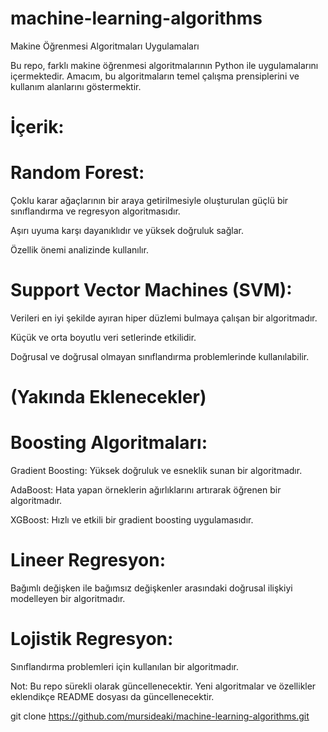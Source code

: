 # machine-learning-algorithms
Makine Öğrenmesi Algoritmaları Uygulamaları

Bu repo, farklı makine öğrenmesi algoritmalarının Python ile uygulamalarını içermektedir. Amacım, bu algoritmaların temel çalışma prensiplerini ve kullanım alanlarını göstermektir.

# İçerik:

# Random Forest:

Çoklu karar ağaçlarının bir araya getirilmesiyle oluşturulan güçlü bir sınıflandırma ve regresyon algoritmasıdır.

Aşırı uyuma karşı dayanıklıdır ve yüksek doğruluk sağlar.

Özellik önemi analizinde kullanılır.

# Support Vector Machines (SVM):

Verileri en iyi şekilde ayıran hiper düzlemi bulmaya çalışan bir algoritmadır.

Küçük ve orta boyutlu veri setlerinde etkilidir.

Doğrusal ve doğrusal olmayan sınıflandırma problemlerinde kullanılabilir.

# (Yakında Eklenecekler)

# Boosting Algoritmaları:

Gradient Boosting: Yüksek doğruluk ve esneklik sunan bir algoritmadır.

AdaBoost: Hata yapan örneklerin ağırlıklarını artırarak öğrenen bir algoritmadır.

XGBoost: Hızlı ve etkili bir gradient boosting uygulamasıdır.

# Lineer Regresyon:

Bağımlı değişken ile bağımsız değişkenler arasındaki doğrusal ilişkiyi modelleyen bir algoritmadır.

# Lojistik Regresyon:

Sınıflandırma problemleri için kullanılan bir algoritmadır.

Not: Bu repo sürekli olarak güncellenecektir. Yeni algoritmalar ve özellikler eklendikçe README dosyası da güncellenecektir.

git clone https://github.com/mursideaki/machine-learning-algorithms.git
